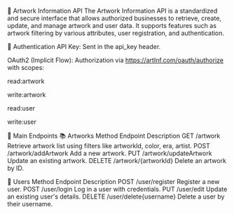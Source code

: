 🎨 Artwork Information API
The Artwork Information API is a standardized and secure interface that allows authorized businesses to retrieve, create, update, and manage artwork and user data. It supports features such as artwork filtering by various attributes, user registration, and authentication.

🔐 Authentication
API Key: Sent in the api_key header.

OAuth2 (Implicit Flow): Authorization via https://artInf.com/oauth/authorize with scopes:

read:artwork

write:artwork

read:user

write:user

🔧 Main Endpoints
📚 Artworks
Method	Endpoint	Description
GET	/artwork	Retrieve artwork list using filters like artworkId, color, era, artist.
POST	/artwork/addArtwork	Add a new artwork.
PUT	/artwork/updateArtwork	Update an existing artwork.
DELETE	/artwork/{artworkId}	Delete an artwork by ID.

👤 Users
Method	Endpoint	Description
POST	/user/register	Register a new user.
POST	/user/login	Log in a user with credentials.
PUT	/user/edit	Update an existing user's details.
DELETE	/user/delete{username}	Delete a user by their username.

